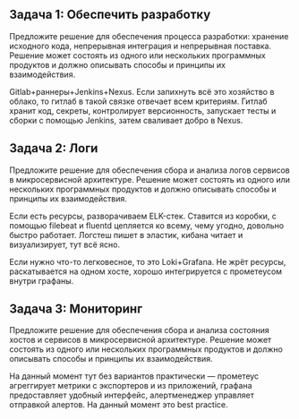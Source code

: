 ## Задача 1: Обеспечить разработку

Предложите решение для обеспечения процесса разработки: хранение исходного кода, непрерывная интеграция и непрерывная поставка. Решение может состоять из одного или нескольких программных продуктов и должно описывать способы и принципы их взаимодействия.

Gitlab+раннеры+Jenkins+Nexus. Если запихнуть всё это хозяйство в облако, то гитлаб в такой связке отвечает всем критериям. Гитлаб хранит код, секреты, контролирует версионность, запускает тесты и сборки с помощью Jenkins, затем сваливает добро в Nexus.

## Задача 2: Логи

Предложите решение для обеспечения сбора и анализа логов сервисов в микросервисной архитектуре. Решение может состоять из одного или нескольких программных продуктов и должно описывать способы и принципы их взаимодействия.

Если есть ресурсы, разворачиваем ELK-стек. Ставится из коробки, с помощью filebeat и fluentd цепляется ко всему, чему угодно, довольно быстро работает. Логстеш пишет в эластик, кибана читает и визуализирует, тут всё ясно.

Если нужно что-то легковесное, то это Loki+Grafana. Не жрёт ресурсы, раскатывается на одном хосте, хорошо интегрируется с прометеусом внутри графаны. 

## Задача 3: Мониторинг

Предложите решение для обеспечения сбора и анализа состояния хостов и сервисов в микросервисной архитектуре. Решение может состоять из одного или нескольких программных продуктов и должно описывать способы и принципы их взаимодействия.

На данный момент тут без вариантов практически — прометеус агреггирует метрики с экспортеров и из приложений, графана предоставляет удобный интерфейс, алертменеджер управляет отправкой алертов. На данный момент это best practice. 
